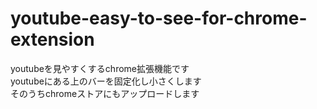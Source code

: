 # youtube-easy-to-see-for-chrome-extension
youtubeを見やすくするchrome拡張機能です<br>
youtubeにある上のバーを固定化し小さくします<br>
そのうちchromeストアにもアップロードします<br>
